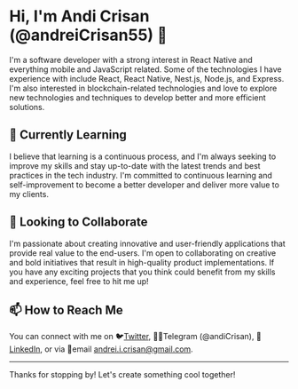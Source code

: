 # Hi, I'm Andi Crisan (@andreiCrisan55) 👋

I'm a software developer with a strong interest in React Native and everything mobile and JavaScript related. Some of the technologies I have experience with include React, React Native, Nest.js, Node.js, and Express. I'm also interested in blockchain-related technologies and love to explore new technologies and techniques to develop better and more efficient solutions.

## 🌱 Currently Learning

I believe that learning is a continuous process, and I'm always seeking to improve my skills and stay up-to-date with the latest trends and best practices in the tech industry. I'm committed to continuous learning and self-improvement to become a better developer and deliver more value to my clients.

## 💞️ Looking to Collaborate

I'm passionate about creating innovative and user-friendly applications that provide real value to the end-users. I'm open to collaborating on creative and bold initiatives that result in high-quality product implementations. If you have any exciting projects that you think could benefit from my skills and experience, feel free to hit me up!

## 📫 How to Reach Me

You can connect with me on 🐦[Twitter](https://twitter.com/andreiCrisan55), 📱💬Telegram (@andiCrisan), 💼[LinkedIn](https://www.linkedin.com/in/andrei-crisan-47388515a/), or via 📧email andrei.i.crisan@gmail.com. 

---

Thanks for stopping by! Let's create something cool together!

